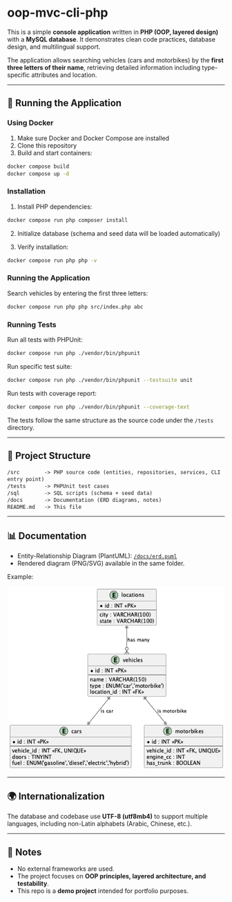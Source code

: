 # oop-mvc-cli-php

This is a simple **console application** written in **PHP (OOP, layered design)** with a **MySQL database**.
It demonstrates clean code practices, database design, and multilingual support.

The application allows searching vehicles (cars and motorbikes) by the **first three letters of their name**, retrieving detailed information including type-specific attributes and location.

---

## 🚀 Running the Application

### Using Docker

1. Make sure Docker and Docker Compose are installed
2. Clone this repository
3. Build and start containers:
```bash
docker compose build
docker compose up -d
```

### Installation

1. Install PHP dependencies:
```bash
docker compose run php composer install
```

2. Initialize database (schema and seed data will be loaded automatically)

3. Verify installation:
```bash
docker compose run php php -v
```

### Running the Application

Search vehicles by entering the first three letters:
```bash
docker compose run php php src/index.php abc
```

### Running Tests

Run all tests with PHPUnit:
```bash
docker compose run php ./vendor/bin/phpunit
```

Run specific test suite:
```bash
docker compose run php ./vendor/bin/phpunit --testsuite unit
```

Run tests with coverage report:
```bash
docker compose run php ./vendor/bin/phpunit --coverage-text
```

The tests follow the same structure as the source code under the `/tests` directory.

---

## 📂 Project Structure

```
/src        -> PHP source code (entities, repositories, services, CLI entry point)
/tests      -> PHPUnit test cases
/sql        -> SQL scripts (schema + seed data)
/docs       -> Documentation (ERD diagrams, notes)
README.md   -> This file
```

---

## 📊 Documentation

- Entity-Relationship Diagram (PlantUML): [`/docs/erd.puml`](./docs/erd.puml)
- Rendered diagram (PNG/SVG) available in the same folder.

Example:

![ERD Diagram](./docs/erd.png)

---

## 🌍 Internationalization

The database and codebase use **UTF-8 (utf8mb4)** to support multiple languages, including non-Latin alphabets (Arabic, Chinese, etc.).

---

## 📌 Notes

- No external frameworks are used.
- The project focuses on **OOP principles, layered architecture, and testability**.
- This repo is a **demo project** intended for portfolio purposes.